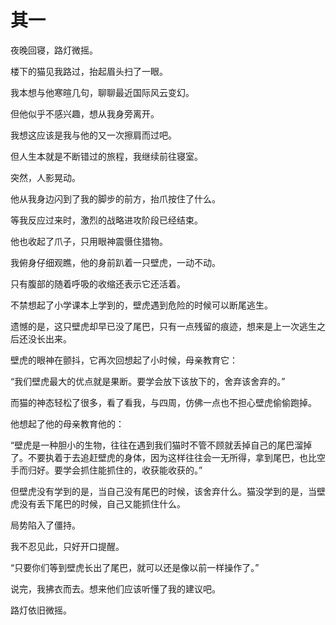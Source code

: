# 其一

夜晚回寝，路灯微摇。

楼下的猫见我路过，抬起眉头扫了一眼。

我本想与他寒暄几句，聊聊最近国际风云变幻。

但他似乎不感兴趣，想从我身旁离开。

我想这应该是我与他的又一次擦肩而过吧。

但人生本就是不断错过的旅程，我继续前往寝室。  


突然，人影晃动。

他从我身边闪到了我的脚步的前方，抬爪按住了什么。

等我反应过来时，激烈的战略进攻阶段已经结束。

他也收起了爪子，只用眼神震慑住猎物。

我俯身仔细观瞧，他的身前趴着一只壁虎，一动不动。

只有腹部的随着呼吸的收缩还表示它还活着。  


不禁想起了小学课本上学到的，壁虎遇到危险的时候可以断尾逃生。

遗憾的是，这只壁虎却早已没了尾巴，只有一点残留的痕迹，想来是上一次逃生之后还没长出来。

壁虎的眼神在颤抖，它再次回想起了小时候，母亲教育它：

“我们壁虎最大的优点就是果断。要学会放下该放下的，舍弃该舍弃的。”

而猫的神态轻松了很多，看了看我，与四周，仿佛一点也不担心壁虎偷偷跑掉。

他想起了他的母亲教育他的：

“壁虎是一种胆小的生物，往往在遇到我们猫时不管不顾就丢掉自己的尾巴溜掉了。不要执着于去追赶壁虎的身体，因为这样往往会一无所得，拿到尾巴，也比空手而归好。要学会抓住能抓住的，收获能收获的。”  


但壁虎没有学到的是，当自己没有尾巴的时候，该舍弃什么。猫没学到的是，当壁虎没有丢下尾巴的时候，自己又能抓住什么。  


局势陷入了僵持。  


我不忍见此，只好开口提醒。

“只要你们等到壁虎长出了尾巴，就可以还是像以前一样操作了。”

说完，我拂衣而去。想来他们应该听懂了我的建议吧。  


路灯依旧微摇。

